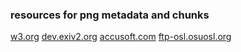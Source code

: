 
### resources for png metadata and chunks

[w3.org](https://www.w3.org/TR/PNG-Chunks.html)
[dev.exiv2.org](https://dev.exiv2.org/projects/exiv2/wiki/The_Metadata_in_PNG_files)
[accusoft.com](https://help.accusoft.com/ImageGear/v18.2/Windows/ActiveX/IGAX-10-56.html) 
[ftp-osl.osuosl.org](https://ftp-osl.osuosl.org/pub/libpng/documents/pngext-1.5.0.html)



